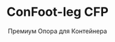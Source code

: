 ---
title: "ConFoot-leg CFP"
subtitle: "Премиум Опора для Контейнера"
mainImage: "/images/products/confoot-leg-cfp-main.jpg"
gallery:
  - "/images/products/confoot-leg-cfp-1.jpg"
  - "/images/products/confoot-leg-cfp-2.jpg"
  - "/images/products/confoot-leg-cfp-3.jpg"
shortDescription: "ConFoot-leg CFP — наше решение премиум-класса для опор контейнеров, оснащённое расширенными возможностями для специализированных операций с контейнерами."
technicalDescription: "ConFoot-leg CFP использует передовые материалы и элементы конструкции для обеспечения превосходной производительности в сложных условиях и специализированных приложениях."
videoID: "da7h7VgJHgs"
specifications:
  - name: "Вес"
    value: "26 кг"
  - name: "Грузоподъёмность"
    value: "36 тонн"
  - name: "Размеры"
    value: "48 × 32 × 28 см"
  - name: "Материал"
    value: "Высококачественная легированная сталь"
  - name: "Диапазон высот"
    value: "1,043 мм до 1,448 мм"
price: "€1,450"
pricingNotes: "Доступен премиум-сервис. Свяжитесь с нашей командой продаж для получения подробной информации."
buyLink: "/contact"
howToUse: |
  1. Установите опору CFP на угол крепления контейнера
  2. Активируйте продвинутый запорный механизм
  3. При необходимости отрегулируйте высоту с помощью встроенной системы регулировки
  4. Повторите для всех требуемых углов
  5. Проведите проверку устойчивости перед продолжением
benefits:
  - title: "Превосходная устойчивость"
    description: "Улучшенная конструкция обеспечивает исключительную устойчивость даже на неровных поверхностях"
  - title: "Регулируемая высота"
    description: "Встроенная система регулировки позволяет тонко настроить высоту контейнера"
  - title: "Экстремальная прочность"
    description: "Сконструирована из премиальных материалов для долговременной службы в суровых условиях"
  - title: "Специализированные приложения"
    description: "Идеально подходит для операций с контейнерами, требующих точного позиционирования"
  - title: "Расширенные функции безопасности"
    description: "Включает дополнительные механизмы для предотвращения скольжения и обеспечения безопасного обращения с контейнером"
  - title: "Премиальная производительность"
    description: "Разработана для превышения отраслевых стандартов по грузоподъёмности и надёжности эксплуатации"
articleContent: |
  ## Что такое ConFoot-leg CFP?

  ConFoot-leg CFP — это наше решение премиум-класса для опор контейнеров, созданное для специализированных операций и работы в сложных условиях. Построенная с использованием передовых материалов и инновационных инженерных решений, модель CFP предлагает расширенные возможности по сравнению со стандартными опорами, обеспечивая превосходную производительность для требовательных приложений. Премиальный дизайн делает её особенно подходящей для отраслей, где точность, надёжность и долговечность имеют первостепенное значение.

  ## Как это работает

  ConFoot-leg CFP работает по тем же основным принципам, что и наши стандартные опоры для контейнеров, но включает передовые функции для обеспечения превосходной производительности. Опоры надёжно крепятся к уголкам контейнера с использованием усовершенствованного запорного механизма, который обеспечивает исключительную устойчивость даже на неровных поверхностях. Встроенная система регулировки высоты позволяет точно позиционировать контейнер, что делает её идеальной для специализированных логистических операций, где критична точность.

  ## Как работает ConFoot-leg CFP

  ### Продвинутый механизм

  ConFoot-leg CFP использует сложную систему крепления и поддержки, представляющую вершину технологий обращения с контейнерами. Каждая опора оснащена механизмом блокировки, разработанным с максимальной точностью, что обеспечивает исключительно надёжное соединение с уголками контейнера. Благодаря использованию высококачественной легированной стали, CFP обладает превосходной прочностью и долговечностью при удобном весе в 26 кг за единицу.

  Что действительно выделяет CFP, так это встроенная система регулировки высоты, позволяющая точно настроить положение контейнера с точностью до миллиметра. Эта функция особенно ценна в специализированных приложениях, где требуется абсолютное выравнивание. Опоры можно регулировать в диапазоне от 1,043 мм до 1,448 мм, что обеспечивает гибкость для различных эксплуатационных требований.

  ### Преимущества продвинутого механизма

  1. **Превосходная устойчивость**: Улучшенная конструкция обеспечивает исключительную устойчивость даже на сложных поверхностях, снижая риск смещения или опрокидывания.
  2. **Точное позиционирование**: Встроенная система регулировки позволяет точно разместить контейнер, что имеет решающее значение для специализированного производства и логистики.
  3. **Увеличенная грузоподъёмность**: С грузоподъёмностью в 36 тонн, CFP превосходит стандартные требования, что делает его подходящим для более тяжёлых специализированных контейнеров.
  4. **Продлённый срок эксплуатации**: Премиальные материалы и конструкция гарантируют долгий срок службы даже при интенсивной эксплуатации в суровых условиях.

  Продвинутый механизм ConFoot-leg CFP отражает нашу приверженность инновациям и совершенству в решениях для обращения с контейнерами, обеспечивая непревзойдённую производительность для самых требовательных приложений.

  ## Области применения ConFoot-leg CFP

  ### Специализированное производство
  В условиях специализированного производства ConFoot-leg CFP демонстрирует выдающиеся показатели, обеспечивая точность и устойчивость, необходимые для критически важных производственных процессов. Возможность точно позиционировать контейнеры гарантирует бесшовную интеграцию с производственными линиями и оборудованием. Такая точность особенно ценна в отраслях, таких как электроника, аэрокосмическая и автомобильная промышленность, где допуски и выравнивание компонентов измеряются в миллиметрах.

  ### Сложные условия
  ConFoot-leg CFP специально разработан для эксплуатации в сложных условиях, где стандартные опоры оказываются недостаточными. Его прочная конструкция делает его идеальным для морских операций, экстремальных погодных условий и промышленных объектов с агрессивными химическими или физическими условиями. Премиальная конструкция из легированной стали устойчива к коррозии, ударам и структурной усталости, обеспечивая надёжную работу там, где менее качественное оборудование может выйти из строя.

  ### Работа с ценными грузами
  При транспортировке и хранении ценных или чувствительных грузов улучшенная устойчивость и безопасность, предоставляемые CFP, являются неоценимыми. Точные возможности позиционирования и равномерное распределение нагрузки минимизируют риск смещения или повреждения во время операций. Это делает CFP предпочтительным выбором для отраслей, работающих с деликатным оборудованием, предметами роскоши или незаменимыми товарами, где стоимость повреждений значительно превышает инвестиции в премиальное оборудование для обработки грузов.

  Специализированные возможности ConFoot-leg CFP делают его окончательным решением для тех операций, где стандартное оборудование для обращения с контейнерами не может удовлетворить требуемые стандарты производительности или надёжности.

  ### Преимущества и ограничения

  #### Преимущества

  ConFoot-leg CFP предлагает выдающиеся преимущества для специализированных операций с контейнерами. Его премиальная конструкция обеспечивает превосходную долговечность в суровых условиях, значительно продлевая срок эксплуатации и снижая затраты на замену. Встроенная система регулировки высоты позволяет точно позиционировать контейнер, что критически важно для специализированного производства и логистики. С увеличенной грузоподъёмностью в 36 тонн он превосходит отраслевые стандарты и способен обслуживать более тяжёлые специализированные контейнеры. Расширенные функции устойчивости обеспечивают безопасное обращение даже на неровных поверхностях, снижая риск аварий и повреждений. Кроме того, совместимость CFP с автоматизированными системами делает его готовым к будущим требованиям в постоянно развивающемся логистическом процессе.

  #### Ограничения

  Несмотря на свои превосходные возможности, ConFoot-leg CFP имеет определённые ограничения. Премиальные функции требуют более высокой первоначальной инвестиции по сравнению со стандартными опорами, что может быть не оправдано для рутинных операций с контейнерами. Вес в 26 кг за единицу немного превышает вес стандартных моделей, что может потребовать дополнительных мер при транспортировке. Расширенные функции также necessitate более комплексное обучение операторов для полного использования возможностей системы. Эти факторы следует тщательно оценивать в соответствии с эксплуатационными требованиями при выборе CFP для конкретных применений.

  ## Будущие разработки

  ### Текущие исследования
  Наша команда исследований и разработок постоянно работает над повышением возможностей ConFoot-leg CFP. Текущие исследования сосредоточены на использовании передовых композитных материалов для дальнейшей оптимизации отношения прочности к весу, что потенциально позволит снизить вес при сохранении или улучшении грузоподъёмности. Мы также изучаем технологии интеллектуального сенсинга, которые могли бы в режиме реального времени контролировать напряжения, распределение нагрузки и структурную целостность, предоставляя ценные данные для профилактического обслуживания и обеспечения безопасности эксплуатации.

  ### Функции следующего поколения
  Следующее поколение ConFoot-leg CFP, вероятно, будет включать интегрированные цифровые возможности для бесшовной интеграции с системами Индустрии 4.0. Разрабатываемые функции включают отслеживание по RFID, возможности удалённого мониторинга и совместимость с системами управления складами. Кроме того, мы изучаем автоматизированные механизмы регулировки, которые могут дополнительно повысить точность и снизить нагрузку на оператора. Эти усовершенствования гарантируют, что CFP продолжит удовлетворять развивающимся требованиям специализированных операций с контейнерами в условиях всё более цифровой и автоматизированной промышленной среды.

  Эти текущие разработки отражают нашу приверженность инновациям и совершенству в решениях для обращения с контейнерами, гарантируя, что ConFoot-leg CFP останется на переднем крае специализированных технологий обработки контейнеров.
---